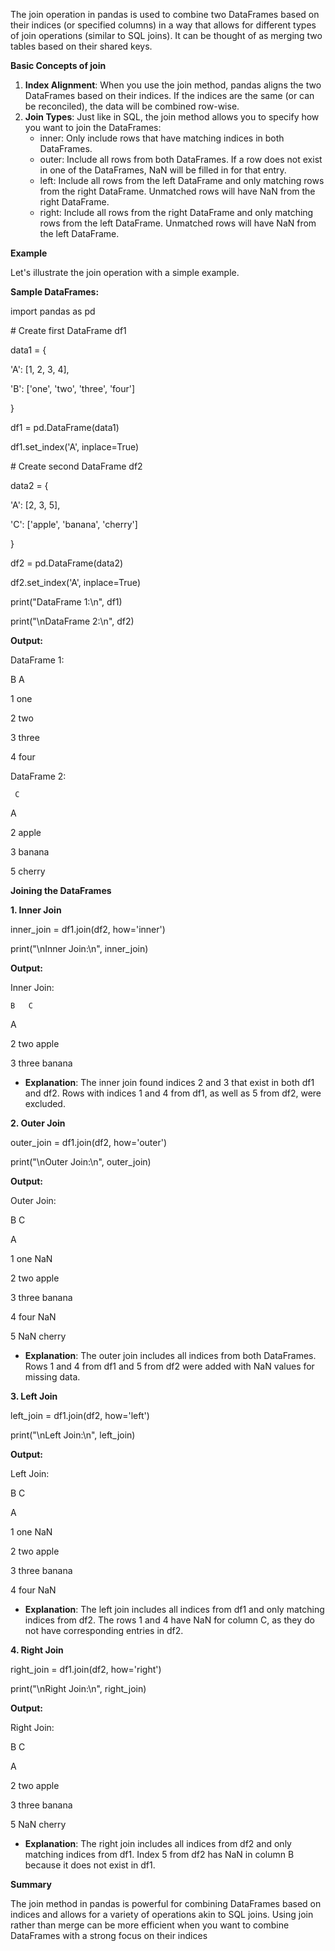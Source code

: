 The join operation in pandas is used to combine two DataFrames based on their indices (or specified columns) in a way that allows for different types of join operations (similar to SQL joins). It can be thought of as merging two tables based on their shared keys.

**Basic Concepts of join**

1. **Index Alignment**: When you use the join method, pandas aligns the two DataFrames based on their indices. If the indices are the same (or can be reconciled), the data will be combined row-wise.
2. **Join Types**: Just like in SQL, the join method allows you to specify how you want to join the DataFrames:
    - inner: Only include rows that have matching indices in both DataFrames.
    - outer: Include all rows from both DataFrames. If a row does not exist in one of the DataFrames, NaN will be filled in for that entry.
    - left: Include all rows from the left DataFrame and only matching rows from the right DataFrame. Unmatched rows will have NaN from the right DataFrame.
    - right: Include all rows from the right DataFrame and only matching rows from the left DataFrame. Unmatched rows will have NaN from the left DataFrame.

**Example**

Let's illustrate the join operation with a simple example.

**Sample DataFrames:**

import pandas as pd

\# Create first DataFrame df1

data1 = {

'A': \[1, 2, 3, 4\],

'B': \['one', 'two', 'three', 'four'\]

}

df1 = pd.DataFrame(data1)

df1.set_index('A', inplace=True)

\# Create second DataFrame df2

data2 = {

'A': \[2, 3, 5\],

'C': \['apple', 'banana', 'cherry'\]

}

df2 = pd.DataFrame(data2)

df2.set_index('A', inplace=True)

print("DataFrame 1:\\n", df1)

print("\\nDataFrame 2:\\n", df2)

**Output:**

DataFrame 1:


   B
A 

1 one

2 two

3 three

4 four

DataFrame 2:

     C

A

2 apple

3 banana

5 cherry

**Joining the DataFrames**

**1\. Inner Join**

inner_join = df1.join(df2, how='inner')

print("\\nInner Join:\\n", inner_join)

**Output:**

Inner Join:

    B   C

A

2 two apple

3 three banana

- **Explanation**: The inner join found indices 2 and 3 that exist in both df1 and df2. Rows with indices 1 and 4 from df1, as well as 5 from df2, were excluded.

**2\. Outer Join**

outer_join = df1.join(df2, how='outer')

print("\\nOuter Join:\\n", outer_join)

**Output:**

Outer Join:

   B   C

A

1 one NaN

2 two apple

3 three banana

4 four NaN

5 NaN cherry

- **Explanation**: The outer join includes all indices from both DataFrames. Rows 1 and 4 from df1 and 5 from df2 were added with NaN values for missing data.

**3\. Left Join**

left_join = df1.join(df2, how='left')

print("\\nLeft Join:\\n", left_join)

**Output:**

Left Join:

   B   C

A

1 one NaN

2 two apple

3 three banana

4 four NaN

- **Explanation**: The left join includes all indices from df1 and only matching indices from df2. The rows 1 and 4 have NaN for column C, as they do not have corresponding entries in df2.

**4\. Right Join**

right_join = df1.join(df2, how='right')

print("\\nRight Join:\\n", right_join)

**Output:**

Right Join:

   B   C

A

2 two apple

3 three banana

5 NaN cherry

- **Explanation**: The right join includes all indices from df2 and only matching indices from df1. Index 5 from df2 has NaN in column B because it does not exist in df1.

**Summary**

The join method in pandas is powerful for combining DataFrames based on indices and allows for a variety of operations akin to SQL joins. Using join rather than merge can be more efficient when you want to combine DataFrames with a strong focus on their indices
